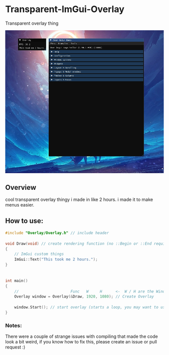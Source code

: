 # Transparent-ImGui-Overlay

Transparent overlay thing

![](Demo/Overlay.jpg)

## Overview

cool transparent overlay thingy i made in like 2 hours. i made it to make menus easier.

## How to use:

```cpp
#include "Overlay/Overlay.h" // include header

void Draw(void) // create rendering function (no ::Begin or ::End required)
{
	// ImGui custom things
	ImGui::Text("This took me 2 hours.");
}


int main()
{
	//                       Func   W     H      <-  W / H are the Window dimensions, not overlay.
	Overlay window = Overlay(&Draw, 1920, 1080); // Create Overlay

	window.Start(); // start overlay (starts a loop, you may want to use a thread to continue in main)
}
```

### Notes:

There were a couple of strange issues with compiling that made the code look a bit weird, if you know how to fix this, please create an issue or pull request :)
